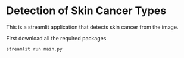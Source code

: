 # Detection of Skin Cancer Types
 This is a streamlit application that detects skin cancer from the image. 

 First download all the required packages
 ```
 streamlit run main.py
 ```